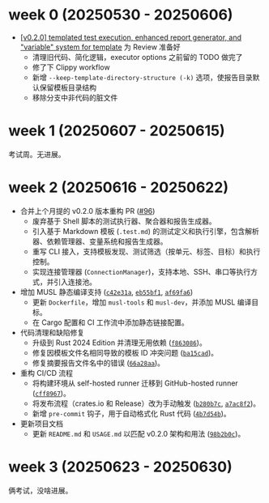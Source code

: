 # week 0 (20250530 - 20250606)

- [[v0.2.0] templated test execution, enhanced report generator, and "variable" system for template](https://github.com/255doesnotexist/lintestor/pull/96) 为 Review 准备好
  - 清理旧代码、简化逻辑，executor options 之前留的 TODO 做完了
  - 修了下 Clippy workflow
  - 新增 `--keep-template-directory-structure (-k)` 选项，使报告目录默认保留模板目录结构
  - 移除分支中非代码的脏文件

# week 1 (20250607 - 20250615)

考试周。无进展。

# week 2 (20250616 - 20250622)

-   合并上个月提的 v0.2.0 版本重构 PR ([#96](https://github.com/255doesnotexist/lintestor/pull/96))
    -   废弃基于 Shell 脚本的测试执行器、聚合器和报告生成器。
    -   引入基于 Markdown 模板 (`.test.md`) 的测试定义和执行引擎，包含解析器、依赖管理器、变量系统和报告生成器。
    -   重写 CLI 接入，支持模板发现、测试筛选（按单元、标签、目标）和执行控制。
    -   实现连接管理器 (`ConnectionManager`)，支持本地、SSH、串口等执行方式，并引入连接池。
-   增加 MUSL 静态编译支持 ([`c42e31a`](https://github.com/255doesnotexist/lintestor/commit/c42e31a), [`eb55bf1`](https://github.com/255doesnotexist/lintestor/commit/eb55bf1), [`af69fa6`](https://github.com/255doesnotexist/lintestor/commit/af69fa6))
    -   更新 `Dockerfile`，增加 `musl-tools` 和 `musl-dev`，并添加 MUSL 编译目标。
    -   在 Cargo 配置和 CI 工作流中添加静态链接配置。
-   代码清理和缺陷修复
    -   升级到 Rust 2024 Edition 并清理无用依赖 ([`f863086`](https://github.com/255doesnotexist/lintestor/commit/f863086))。
    -   修复因模板文件名相同导致的模板 ID 冲突问题 ([`ba15cad`](https://github.com/255doesnotexist/lintestor/commit/ba15cad))。
    -   修复摘要报告文件名中的错误 ([`66a28aa`](https://github.com/255doesnotexist/lintestor/commit/66a28aa))。
-   重构 CI/CD 流程
    -   将构建环境从 self-hosted runner 迁移到 GitHub-hosted runner ([`cff8967`](https://github.com/255doesnotexist/lintestor/commit/cff8967))。
    -   将发布流程（crates.io 和 Release）改为手动触发 ([`b280b7c`](https://github.com/255doesnotexist/lintestor/commit/b280b7c), [`a7ac8f2`](https://github.com/255doesnotexist/lintestor/commit/a7ac8f2))。
    -   新增 `pre-commit` 钩子，用于自动格式化 Rust 代码 ([`4b7d54b`](https://github.com/255doesnotexist/lintestor/commit/4b7d54b))。
-   更新项目文档
    -   更新 `README.md` 和 `USAGE.md` 以匹配 v0.2.0 架构和用法 ([`98b2b0c`](https://github.com/255doesnotexist/lintestor/commit/98b2b0c))。

# week 3 (20250623 - 20250630)

俩考试，没啥进展。
